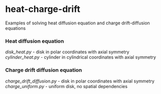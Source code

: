 # heat-charge-drift
Examples of solving heat diffusion equation and charge drift-diffusion equations

### Heat diffusion equation
*disk_heat.py* - disk in polar coordinates with axial symmetry  
*cylinder_heat.py* - cylinder in cylindrical coordinates with axial symmetry  

### Charge drift diffusion equation 
*charge_drift_diffusion.py* - disk in polar coordinates with axial symmetry  
*charge_uniform.py* - uniform disk, no spatial dependencies  